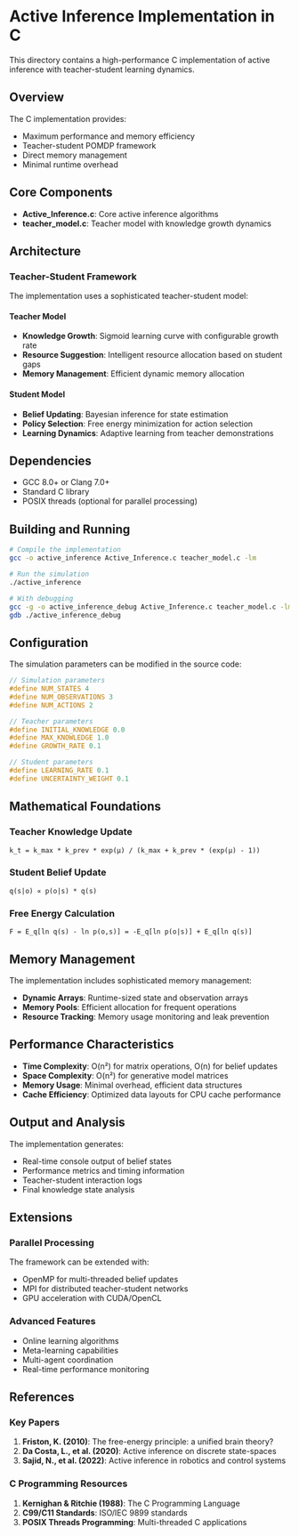 # Active Inference Implementation in C

This directory contains a high-performance C implementation of active inference with teacher-student learning dynamics.

## Overview

The C implementation provides:
- Maximum performance and memory efficiency
- Teacher-student POMDP framework
- Direct memory management
- Minimal runtime overhead

## Core Components

- **Active_Inference.c**: Core active inference algorithms
- **teacher_model.c**: Teacher model with knowledge growth dynamics

## Architecture

### Teacher-Student Framework

The implementation uses a sophisticated teacher-student model:

#### Teacher Model
- **Knowledge Growth**: Sigmoid learning curve with configurable growth rate
- **Resource Suggestion**: Intelligent resource allocation based on student gaps
- **Memory Management**: Efficient dynamic memory allocation

#### Student Model
- **Belief Updating**: Bayesian inference for state estimation
- **Policy Selection**: Free energy minimization for action selection
- **Learning Dynamics**: Adaptive learning from teacher demonstrations

## Dependencies

- GCC 8.0+ or Clang 7.0+
- Standard C library
- POSIX threads (optional for parallel processing)

## Building and Running

```bash
# Compile the implementation
gcc -o active_inference Active_Inference.c teacher_model.c -lm

# Run the simulation
./active_inference

# With debugging
gcc -g -o active_inference_debug Active_Inference.c teacher_model.c -lm
gdb ./active_inference_debug
```

## Configuration

The simulation parameters can be modified in the source code:

```c
// Simulation parameters
#define NUM_STATES 4
#define NUM_OBSERVATIONS 3
#define NUM_ACTIONS 2

// Teacher parameters
#define INITIAL_KNOWLEDGE 0.0
#define MAX_KNOWLEDGE 1.0
#define GROWTH_RATE 0.1

// Student parameters
#define LEARNING_RATE 0.1
#define UNCERTAINTY_WEIGHT 0.1
```

## Mathematical Foundations

### Teacher Knowledge Update
```
k_t = k_max * k_prev * exp(μ) / (k_max + k_prev * (exp(μ) - 1))
```

### Student Belief Update
```
q(s|o) ∝ p(o|s) * q(s)
```

### Free Energy Calculation
```
F = E_q[ln q(s) - ln p(o,s)] = -E_q[ln p(o|s)] + E_q[ln q(s)]
```

## Memory Management

The implementation includes sophisticated memory management:

- **Dynamic Arrays**: Runtime-sized state and observation arrays
- **Memory Pools**: Efficient allocation for frequent operations
- **Resource Tracking**: Memory usage monitoring and leak prevention

## Performance Characteristics

- **Time Complexity**: O(n²) for matrix operations, O(n) for belief updates
- **Space Complexity**: O(n²) for generative model matrices
- **Memory Usage**: Minimal overhead, efficient data structures
- **Cache Efficiency**: Optimized data layouts for CPU cache performance

## Output and Analysis

The implementation generates:
- Real-time console output of belief states
- Performance metrics and timing information
- Teacher-student interaction logs
- Final knowledge state analysis

## Extensions

### Parallel Processing
The framework can be extended with:
- OpenMP for multi-threaded belief updates
- MPI for distributed teacher-student networks
- GPU acceleration with CUDA/OpenCL

### Advanced Features
- Online learning algorithms
- Meta-learning capabilities
- Multi-agent coordination
- Real-time performance monitoring

## References

### Key Papers
1. **Friston, K. (2010)**: The free-energy principle: a unified brain theory?
2. **Da Costa, L., et al. (2020)**: Active inference on discrete state-spaces
3. **Sajid, N., et al. (2022)**: Active inference in robotics and control systems

### C Programming Resources
1. **Kernighan & Ritchie (1988)**: The C Programming Language
2. **C99/C11 Standards**: ISO/IEC 9899 standards
3. **POSIX Threads Programming**: Multi-threaded C applications
